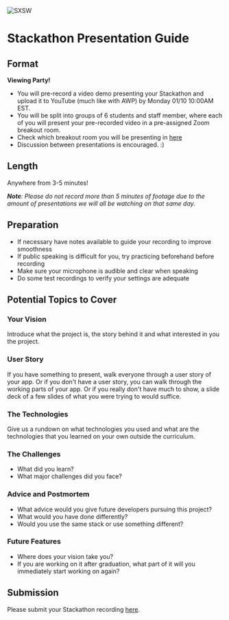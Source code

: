 ![SXSW](https://www.sxsw.com/wp-content/uploads/2018/06/2018-Hackathon-Photo-by-Randy-Jackie-Smith-1440x810.jpg)

# Stackathon Presentation Guide

## Format

**Viewing Party!**

* You will pre-record a video demo presenting your Stackathon and upload it to YouTube (much like with AWP) by Monday 01/10 10:00AM EST.
* You will be split into groups of 6 students and staff member, where each of you will present your pre-recorded video in a pre-assigned Zoom breakout room.
* Check which breakout room you will be presenting in [here](./slots.md)
* Discussion between presentations is encouraged. :)

## Length

Anywhere from 3-5 minutes!

_**Note**: Please do not record more than 5 minutes of footage due to the amount of presentations we will all be watching on that same day._

## Preparation

- If necessary have notes available to guide your recording to improve smoothness
- If public speaking is difficult for you, try practicing beforehand before recording
- Make sure your microphone is audible and clear when speaking
- Do some test recordings to verify your settings are adequate

## Potential Topics to Cover

### Your Vision

Introduce what the project is, the story behind it and what interested in you the project.

### User Story

If you have something to present, walk everyone through a user story of your app. Or if you don't have a user story, you can walk through the working parts of your app. Or if you really don't have much to show, a slide deck of a few slides of what you were trying to would suffice.

### The Technologies

Give us a rundown on what technologies you used and what are the technologies that you learned on your own outside the curriculum.

### The Challenges

- What did you learn?
- What major challenges did you face?

### Advice and Postmortem

- What advice would you give future developers pursuing this project?
- What would you have done differently?
- Would you use the same stack or use something different?

### Future Features

- Where does your vision take you?
- If you are working on it after graduation, what part of it will you immediately start working on again?

## Submission

Please submit your Stackathon recording [here](https://forms.gle/DSyaBbc4CVZ6iCyq9).

